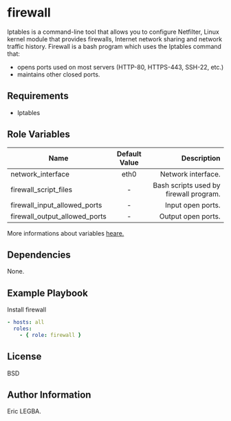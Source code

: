 firewall
=========

Iptables is a command-line tool that allows you to configure Netfilter,
Linux kernel module that provides firewalls, Internet network sharing and network traffic history.
Firewall is a bash program which uses the Iptables command that:
- opens ports used on most servers (HTTP-80, HTTPS-443, SSH-22, etc.)
- maintains other closed ports.

Requirements
------------

- Iptables

Role Variables
--------------

| Name	        | Default Value	| Description|
| ------------- |:-------------:| ----------:|
|network_interface|eth0|Network interface.|
|firewall_script_files|-|Bash scripts used by firewall program.|
|firewall_input_allowed_ports|-|Input open ports.|
|firewall_output_allowed_ports|-|Output open ports.|

More informations about variables [heare.](https://github.com/eleongithub/ansible//ansible-postgresql-role/blob/master/defaults/main.yml)

Dependencies
------------

None.

Example Playbook
----------------

Install firewall
```yaml
- hosts: all
  roles:
    - { role: firewall }
```

License
-------

BSD

Author Information
------------------

Eric LEGBA.